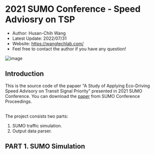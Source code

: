 # 2021 SUMO Conference - Speed Adviosry on TSP

* Author: Husan-Chih Wang
* Latest Update: 2022/07/31 
* Website: https://wangtechlab.com/
* Feel free to contact the author if you have any question!

![image](https://user-images.githubusercontent.com/53686476/182598148-bf3c5f1f-f959-496f-bb0c-6ff514c36e9f.png)


## Introduction
This is the source code of the papaer "A Study of Applying Eco-Driving Speed Advisory on Transit Signal Priority" presented in 2021 SUMO Conference. 
You can download the [paper](https://www.tib-op.org/ojs/index.php/scp/article/view/92) from SUMO Conference Proceedings. 

<br>The project consists two parts: 
1. SUMO traffic simulation. 
2. Output data parser.  

## PART 1. SUMO Simulation





